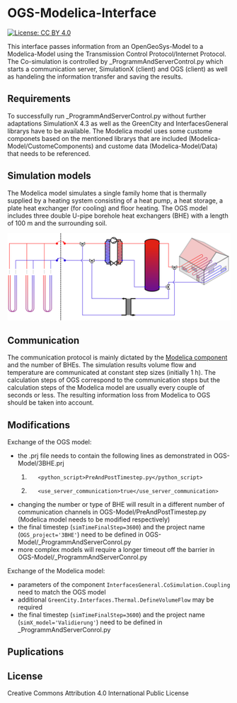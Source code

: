 # OGS-Modelica-Interface
[![License: CC BY 4.0](https://img.shields.io/badge/License-CC_BY_4.0-lightgrey.svg)](https://creativecommons.org/licenses/by/4.0/)

This interface passes information from an OpenGeoSys-Model to a Modelica-Model using the Transmission Control Protocol/Internet Protocol. The Co-simulation is controlled by _ProgrammAndServerControl.py which starts a communication server, SimulationX (client) and OGS (client) as well as handeling the information transfer and saving the results.

## Requirements
To successfully run _ProgrammAndServerControl.py without further adaptations SimulationX 4.3 as well as the GreenCity and InterfacesGeneral librarys have to be available. The Modelica model uses some custome componets based on the mentioned librarys that are included (Modelica-Model/CustomeComponents) and custome data (Modelica-Model/Data) that needs to be referenced.

## Simulation models
The Modelica model simulates a single family home that is thermally supplied by a heating system consisting of a heat pump, a heat storage, a plate heat exchanger (for cooling) and floor heating. The OGS model includes three double U-pipe borehole heat exchangers (BHE) with a length of 100 m and the surrounding soil.

![Model Scheme](img/ModelScheme.png "Scheme of the OGS model and the Modelica model")

## Communication
The communication protocol is mainly dictated by the [Modelica component](https://doc.simulationx.com/4.0/1033/Default.htm#Libraries/InterfacesGeneral/CoSimulation/Coupling.htm%3FTocPath%3DLibraries%7CGeneric%2520Interfaces%7CCo-Simulation%7CTCP%252FIP%2520Coupling%2520Element%7C_____0) and the number of BHEs. The simulation results volume flow and temperature are communicated at constant step sizes (initially 1 h). The calculation steps of OGS correspond to the communication steps but the calculation steps of the Modelica model are usually every couple of seconds or less. The resulting information loss from Modelica to OGS should be taken into account.

## Modifications
Exchange of the OGS model:
* the .prj file needs to contain the following lines as demonstrated in OGS-Model/3BHE.prj
  1.        <python_script>PreAndPostTimestep.py</python_script>
  2.        <use_server_communication>true</use_server_communication>
* changing the number or type of BHE will result in a different number of communication channels in OGS-Model/PreAndPostTimestep.py (Modelica model needs to be modified respectively)
* the final timestep (`simTimeFinalStep=3600`) and the project name (`OGS_project='3BHE'`) need to be defined in OGS-Model/_ProgrammAndServerConrol.py
* more complex models will require a longer timeout off the barrier in OGS-Model/_ProgrammAndServerConrol.py

Exchange of the Modelica model:
* parameters of the component `InterfacesGeneral.CoSimulation.Coupling` need to match the OGS model
* additional `GreenCity.Interfaces.Thermal.DefineVolumeFlow` may be required
* the final timestep (`simTimeFinalStep=3600`) and the project name (`simX_model='Validierung'`) need to be defined in _ProgrammAndServerConrol.py

## Puplications
## License
Creative Commons Attribution 4.0 International Public License